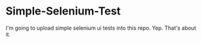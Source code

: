 # Simple-Selenium-Test
I'm going to upload simple selenium ui tests into this repo.
Yep. That's about it.
